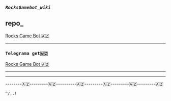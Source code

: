 ### **_```RocksGamebot_wiki```_**

## **repo_**
 [Rocks Game Bot 🇦🇿](https://github.com/AzeMusic/RocksGamebot)

-------

### ```Telegrama get🇦🇿```
[Rocks Game Bot 🇦🇿](https://t.me/RocksGameAzBot)


-----------


-----------------

--------🇦🇿---------🇦🇿----------🇦🇿---------🇦🇿---------🇦🇿---------🇦🇿


 ```^/,.!``` 
